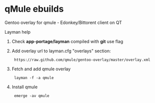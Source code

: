 qMule ebuilds
==============

Gentoo overlay for qmule - Edonkey/Bittorent client on QT


Layman help

1. Check **app-portage/layman** compiled with **git** use flag
2. Add overlay url to layman.cfg "overlays" section:
        
        https://raw.github.com/qmule/gentoo-overlay/master/overlay.xml

3. Fetch and add qmule overlay

        layman -f -a qmule

4. Install qmule

        emerge -av qmule
